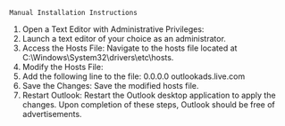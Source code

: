     Manual Installation Instructions

1.  Open a Text Editor with Administrative Privileges:
2.  Launch a text editor of your choice as an administrator.
3.  Access the Hosts File:
    Navigate to the hosts file located at C:\Windows\System32\drivers\etc\hosts.
4.  Modify the Hosts File:
5.  Add the following line to the file:
    0.0.0.0 outlookads.live.com
6.  Save the Changes:
    Save the modified hosts file.
7.  Restart Outlook:
    Restart the Outlook desktop application to apply the changes.
    Upon completion of these steps, Outlook should be free of advertisements.
